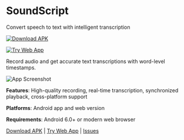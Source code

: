 # SoundScript

Convert speech to text with intelligent transcription

[![Download APK](https://img.shields.io/badge/Download-Android%20APK-green?style=for-the-badge)](https://github.com/sunnydodti/sound-script/releases/latest)

[![Try Web App](https://img.shields.io/badge/Try-Web%20App-blue?style=for-the-badge)](https://sound-script.persist.site)

Record audio and get accurate text transcriptions with word-level timestamps.

![App Screenshot](docs/images/app-screenshot-android.png)

**Features**: High-quality recording, real-time transcription, synchronized playback, cross-platform support

**Platforms**: Android app and web version

**Requirements**: Android 6.0+ or modern web browser

[Download APK](https://github.com/sunnydodti/sound-script/releases/latest) | [Try Web App](https://soundscript.persist.site) | [Issues](https://github.com/sunnydodti/sound-script/issues)
